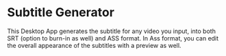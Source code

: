 # Subtitle Generator

This Desktop App generates the subtitle for any video you input, into both SRT (option to burn-in as well) and ASS format. 
In Ass format, you can edit the overall appearance of the subtitles with a preview as well.
